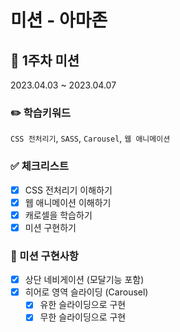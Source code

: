 # 미션 - 아마존

## 🎯 1주차 미션

2023.04.03 ~ 2023.04.07

### ✏️ 학습키워드

`CSS 전처리기`, `SASS`, `Carousel`, `웹 애니메이션`

### ✅ 체크리스트

- [x] CSS 전처리기 이해하기
- [x] 웹 애니메이션 이해하기
- [x] 캐로셀을 학습하기
- [x] 미션 구현하기

### 📝 미션 구현사항

- [x] 상단 네비게이션 (모달기능 포함)
- [x] 히어로 영역 슬라이딩 (Carousel)
  - [x] 유한 슬라이딩으로 구현
  - [x] 무한 슬라이딩으로 구현
